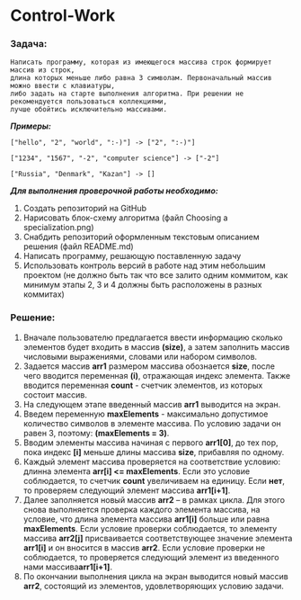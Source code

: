 # Control-Work
### **Задача:**

    Написать программу, которая из имеющегося массива строк формирует массив из строк, 
    длина которых меньше либо равна 3 символам. Первоначальный массив можно ввести с клавиатуры, 
    либо задать на старте выполнения алгоритма. При решении не рекомендуется пользоваться коллекциями, 
    лучше обойтись исключительно массивами.

_**Примеры:**_

    ["hello", "2", "world", ":-)"] -> ["2", ":-)"]

    ["1234", "1567", "-2", "computer science"] -> ["-2"]

    ["Russia", "Denmark", "Kazan"] -> []

_**Для выполнения проверочной работы необходимо:**_
1.  Создать репозиторий на GitHub
2.  Нарисовать блок-схему алгоритма (файл Choosing a specialization.png)
3.  Снабдить репозиторий оформленным текстовым описанием решения (файл README.md)
4.  Написать программу, решающую поставленную задачу
5.  Использовать контроль версий в работе над этим небольшим проектом (не должно быть так что все залито одним коммитом, как минимум этапы 2, 3 и 4 должны быть расположены в разных коммитах)


### **Решение:**

1. Вначале пользователю предлагается ввести информацию сколько элементов будет входить в массив **(size)**, а затем заполнить массив числовыми выражениями, словами или набором символов.
2. Задается массив **arr1** размером массива обознается **size**, после чего вводится переменная **(i)**, отражающая индекс элемента. Также вводится переменная **count** - счетчик элементов, из которых состоит массив.
3. На следующем этапе введенный массив **arr1** выводится на экран.
4. Введем переменную **maxElements** - максимально допустимое количество символов в элементе массива. По условию задачи он равен 3, поэтому: **(maxElements = 3)**.
5. Вводим элементы массива начиная с первого **arr1[0]**, до тех пор, пока индекс **[i]** меньше длины массива **size**, прибавляя по одному.
6. Каждый элемент массива проверяется на соответствие условию: длинна элемента **arr[i] <= maxElements**. Если это условие соблюдается, то счетчик **count** увеличиваем  на единицу. Если **нет**, то проверяем следующий элемент массива **arr1[i+1]**.
7. Далее заполняется новый массив **arr2** – в рамках цикла. Для этого снова выполняется проверка каждого элемента массива, на условие, что длина элемента массива **arr1[i]** больше или равна **maxElements**. Если условие проверки соблюдается, то элементу массива **arr2[j]** присваивается соответствующее значение элемента **arr1[i]** и он вносится в массив **arr2**. Если условие проверки не соблюдается, то проверяется следующий элемент из введенного нами массива**arr1[i+1]**.
8. По окончании выполнения цикла на экран выводится новый массив **arr2**, состоящий из элементов, удовлетворяющих условию задачи.
